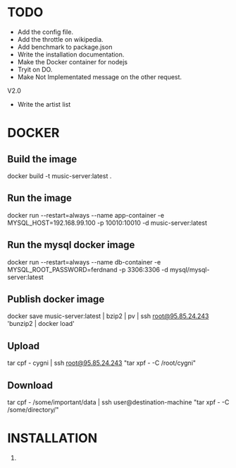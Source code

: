 # TODO

* Add the config file.
* Add the throttle on wikipedia.
* Add benchmark to package.json
* Write the installation documentation.
* Make the Docker container for nodejs
* Tryit on DO.
* Make Not Implementated message on the other request.

V2.0
* Write the artist list


# DOCKER

## Build the image
docker build -t music-server:latest .

## Run the image
docker run --restart=always --name app-container -e MYSQL_HOST=192.168.99.100 -p 10010:10010 -d music-server:latest

## Run the mysql docker image
docker run --restart=always --name db-container -e MYSQL_ROOT_PASSWORD=ferdnand -p 3306:3306 -d mysql/mysql-server:latest

## Publish docker image
docker save music-server:latest | bzip2 | pv | ssh root@95.85.24.243 'bunzip2 | docker load'

## Upload
tar cpf - cygni | ssh root@95.85.24.243 "tar xpf - -C /root/cygni"

## Download
tar cpf - /some/important/data | ssh user@destination-machine "tar xpf - -C /some/directory/"


# INSTALLATION

1.

